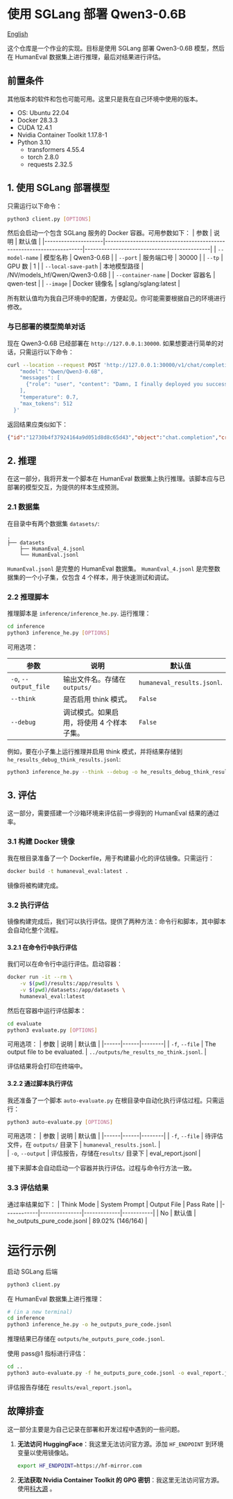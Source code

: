 # 使用 SGLang 部署 Qwen3-0.6B
[English](README.md)

这个仓库是一个作业的实现。目标是使用 SGLang 部署 Qwen3-0.6B 模型，然后在 HumanEval 数据集上进行推理，最后对结果进行评估。

## 前置条件
其他版本的软件和包也可能可用。这里只是我在自己环境中使用的版本。
- OS: Ubuntu 22.04
- Docker 28.3.3
- CUDA 12.4.1
- Nvidia Container Toolkit 1.17.8-1
- Python 3.10
  - transformers 4.55.4
  - torch 2.8.0
  - requests 2.32.5

## 1. 使用 SGLang 部署模型

只需运行以下命令：
```bash
python3 client.py [OPTIONS]
```

然后会启动一个包含 SGLang 服务的 Docker 容器。可用参数如下：
| 参数              | 说明                                                                 | 默认值                                      |
|---------------------|----------------------------------------------------------------------|---------------------------------------------|
| `--model-name`      |  模型名称                                                          | Qwen3-0.6B                                  |
| `--port`            | 服务端口号                                                         | 30000                                       |
| `--tp`              | GPU 数                | 1                                           |
| `--local-save-path` | 本地模型路径                                              | /NV/models_hf/Qwen/Qwen3-0.6B               |
| `--container-name`  | Docker 容器名                                                | qwen-test                                   |
| `--image`           | Docker 镜像名                                                    | sglang/sglang:latest                        |

所有默认值均为我自己环境中的配置，方便起见。你可能需要根据自己的环境进行修改。


### 与已部署的模型简单对话

现在 Qwen3-0.6B 已经部署在 `http://127.0.0.1:30000`. 如果想要进行简单的对话，只需运行以下命令：
```bash
curl --location --request POST 'http://127.0.0.1:30000/v1/chat/completions' --header 'Content-Type: application/json' --data-raw '{
    "model": "Qwen/Qwen3-0.6B",
    "messages": [
      {"role": "user", "content": "Damn, I finally deployed you successfully"}
    ],
    "temperature": 0.7,
    "max_tokens": 512
  }'
```

返回结果应类似如下：
```json
{"id":"12730b4f37924164a9d051d8d8c65d43","object":"chat.completion","created":1756301670,"model":"Qwen/Qwen3-0.6B","choices":[{"index":0,"message":{"role":"assistant","content":"Great job! 🎉 I'm really glad you did it. If you have any questions or need further assistance, feel free to ask! 😊","reasoning_content":"Okay, the user said \"Damn, I finally deployed you successfully.\" Let me think about how to respond. First, I need to acknowledge their success. Maybe start with something like, \"Great job!\" to show excitement. Then, add something helpful, like confirming that the deployment was successful and offer further assistance. Keep the tone positive and open for questions. Avoid any negative language, so just focus on celebration and support. Make sure the response is friendly and engaging.\n","tool_calls":null},"logprobs":null,"finish_reason":"stop","matched_stop":151645}],"usage":{"prompt_tokens":15,"total_tokens":145,"completion_tokens":130,"prompt_tokens_details":null}}
```

## 2. 推理
在这一部分，我将开发一个脚本在 HumanEval 数据集上执行推理。该脚本应与已部署的模型交互，为提供的样本生成预测。

### 2.1 数据集
在目录中有两个数据集 `datasets/`:
```text
.
├── datasets
    ├── HumanEval_4.jsonl
    └── HumanEval.jsonl
```
`HumanEval.jsonl` 是完整的 HumanEval 数据集。 `HumanEval_4.jsonl` 是完整数据集的一个小子集，仅包含 4 个样本，用于快速测试和调试。

### 2.2 推理脚本
推理脚本是 `inference/inference_he.py`. 运行推理：
```bash
cd inference
python3 inference_he.py [OPTIONS]
```
可用选项：

| 参数 | 说明 | 默认值 |
|------|------|--------|
| `-o`, `--output_file` | 输出文件名。存储在 `outputs/` | `humaneval_results.jsonl`. |
| `--think` | 是否启用 think 模式。 | `False` |
| `--debug` | 调试模式。如果启用，将使用 4 个样本子集。 | `False` |

例如，要在小子集上运行推理并启用 think 模式，并将结果存储到 `he_results_debug_think_results.jsonl`:
```bash
python3 inference_he.py --think --debug -o he_results_debug_think_results.jsonl
```

## 3. 评估
这一部分，需要搭建一个沙箱环境来评估前一步得到的 HumanEval 结果的通过率。

### 3.1 构建 Docker 镜像
我在根目录准备了一个 Dockerfile，用于构建最小化的评估镜像。只需运行：
```bash
docker build -t humaneval_eval:latest .
```
镜像将被构建完成。

### 3.2 执行评估
镜像构建完成后，我们可以执行评估。提供了两种方法：命令行和脚本，其中脚本会自动化整个流程。

#### 3.2.1 在命令行中执行评估
我们可以在命令行中运行评估。启动容器：
```bash
docker run -it --rm \
    -v $(pwd)/results:/app/results \
    -v $(pwd)/datasets:/app/datasets \
    humaneval_eval:latest
```

然后在容器中运行评估脚本：
```bash
cd evaluate
python3 evaluate.py [OPTIONS]
```
可用选项：
| 参数 | 说明 | 默认值 |
|------|------|--------|
| `-f`, `--file` | The output file to be evaluated. | `../outputs/he_results_no_think.jsonl`. |

评估结果将会打印在终端中。

#### 3.2.2 通过脚本执行评估
我还准备了一个脚本 `auto-evaluate.py` 在根目录中自动化执行评估过程。只需运行：
```bash
python3 auto-evaluate.py [OPTIONS]
```
可用选项：
| 参数 | 说明 | 默认值 |
|------|------|--------|
| `-f`, `--file` | 待评估文件，在 `outputs/` 目录下 | `humaneval_results.jsonl`. |  
| `-o`, `--output` | 评估报告，存储在`results/` 目录下 | eval_report.jsonl |

接下来脚本会自动启动一个容器并执行评估。过程与命令行方法一致。

### 3.3 评估结果
通过率结果如下：
| Think Mode | System Prompt | Output File | Pass Rate |
|------------|---------------|-------------|-----------|
| No         | 默认值       | he_outputs_pure_code.jsonl | 89.02% (146/164) |

# 运行示例
启动 SGLang 后端
```bash
python3 client.py
```
在 HumanEval 数据集上进行推理：
```bash
# (in a new terminal)
cd inference
python3 inference_he.py -o he_outputs_pure_code.jsonl
```
推理结果已存储在 `outputs/he_outputs_pure_code.jsonl`.

使用 pass@1 指标进行评估：
```bash
cd ..
python3 auto-evaluate.py -f he_outputs_pure_code.jsonl -o eval_report.jsonl
```
评估报告存储在 `results/eval_report.jsonl`。

## 故障排查
这一部分主要是为自己记录在部署和开发过程中遇到的一些问题。

1. **无法访问 HuggingFace**：我这里无法访问官方源。添加 `HF_ENDPOINT` 到环境变量以使用镜像站。
    ```bash
    export HF_ENDPOINT=https://hf-mirror.com
    ```
2. **无法获取 Nvidia Container Toolkit 的 GPG 密钥**：我这里无法访问官方源。使用[科大源](https://mirrors.ustc.edu.cn/help/libnvidia-container.html) 。